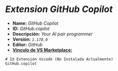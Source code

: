 <!-- Autor: Daniel Benjamin Perez Morales -->
<!-- GitHub: https://github.com/DanielBenjaminPerezMoralesDev13 -->
<!-- GitLab: https://gitlab.com/DanielBenjaminPerezMoralesDev13 -->
<!-- Correo electrónico: danielperezdev@proton.me -->

# ***Extension GitHub Copilot***

- **Name:** *GitHub Copilot*
- **ID:** *GitHub.copilot*
- **Descripción:** *Your AI pair programmer*
- **Versión:** *`1.178.0`*
- **Editor:** *GitHub*
- **[Vínculo de VS Marketplace:](https://marketplace.visualstudio.com/items?itemName=GitHub.copilot "https://marketplace.visualstudio.com/items?itemName=GitHub.copilot")**

```plaintext
# Id Extensión Vscode (No Instalada Actualmente)
GitHub.copilot
```
